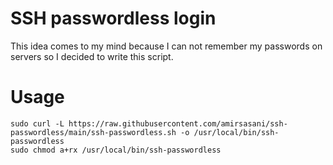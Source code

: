# SSH passwordless login
This idea comes to my mind because I can not remember my passwords on servers so I decided to write this script.  

# Usage
```
sudo curl -L https://raw.githubusercontent.com/amirsasani/ssh-passwordless/main/ssh-passwordless.sh -o /usr/local/bin/ssh-passwordless
sudo chmod a+rx /usr/local/bin/ssh-passwordless
```
